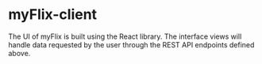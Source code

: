 # myFlix-client
The UI of myFlix is built using the React library. The interface views will handle data requested by the user through the REST API endpoints defined above.
